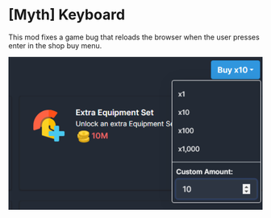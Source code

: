 # [Myth] Keyboard

This mod fixes a game bug that reloads the browser when the user presses enter in the shop buy menu.

![Dropdown](images/dropdown.png)
